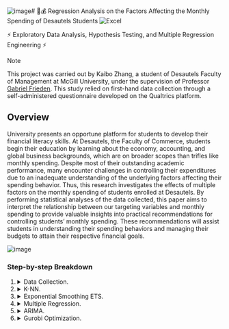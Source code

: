 ![image](https://github.com/user-attachments/assets/783dfd4f-b534-4164-ab51-5824679caf69)# 📝💰 Regression Analysis on the Factors Affecting the Monthly Spending of Desautels Students
![Excel](https://img.shields.io/badge/Microsoft-Excel?logo=microsoft-excel&logoColor=green)

⚡ Exploratory Data Analysis, Hypothesis Testing, and Multiple Regression Engineering ⚡

> [!NOTE]
> This project was carried out by Kaibo Zhang, a student of Desautels Faculty of Management at McGill University, under the supervision of Professor [Gabriel Frieden](https://www.mcgill.ca/desautels/gabriel-frieden). This study relied on first-hand data collection through a self-administered questionnaire developed on the Qualtrics platform. 

## Overview

University presents an opportune platform for students to develop their financial literacy skills. At Desautels, the Faculty of Commerce, students begin their education by learning about the economy, accounting, and global business backgrounds, which are on broader scopes than trifles like monthly spending. Despite most of their outstanding academic performance, many encounter challenges in controlling their expenditures due to an inadequate understanding of the underlying factors affecting their spending behavior. Thus, this research investigates the effects of multiple factors on the monthly spending of students enrolled at Desautels. By performing statistical analyses of the data collected, this paper aims to interpret the relationship between our targeting variables and monthly spending to provide valuable insights into practical recommendations for controlling students’ monthly spending. These recommendations will assist students in understanding their spending behaviors and managing their budgets to attain their respective financial goals.


![image](https://github.com/kbzh2558/Bike-sharing_System_in_New_York_City/assets/161892255/375a9212-296e-4e12-a64b-ab73e70ee3a6)


### Step-by-step Breakdown

1. <details>
    <summary>Data Collection.</summary>

    - data collection was completed through a delicately designed questionnaire built on `Qualtrics` platform. The link can be found [here](https://qfreeaccountssjc1.az1.qualtrics.com/jfe/form/SV_bsIn07U5qcK27IO). The questionnaire comprised seven questions, six requiring numerical inputs, while the remaining required a text input.
    - Based on conventional wisdom, the following independent variables were selected:
        - a. the distance of residence from McGill in kilometers (quantitative),
        - b. frequency of dining out per month in numbers of times (quantitative),
        - c. living arrangement(categorical),
        - d. number of monthly subscriptions (quantitative),
        - e. frequency of going to the groceries in numbers of times (quantitative), and
        - f. the number of shopping (quantitative).
    
    **NOTE:** Below are some screenshots of the questionnaire.
   
    - Cover page of the questionnaire:
    ![image](https://github.com/user-attachments/assets/23d13083-0590-4a8c-8296-597b7d64b1ff)

    - First half of the questionnaire:
    ![image](https://github.com/user-attachments/assets/66350378-43b0-44e3-9263-4fa09aa34403)

    - Second half of the questionnaire:
    ![image](https://github.com/user-attachments/assets/f91c1c60-c4cd-4225-9779-253696008f8c)

   </details>

3. <details>
    <summary>K-NN.</summary>

    - we used the `sktlearn` package to perform unsupervised learning on the dataset to group stations together. Detailed rationales can be found in the paper. 
   </details>

4. <details>
    <summary>Exponential Smoothing ETS.</summary>

    we had to predict the transition probability, in other words, the tendency for a bike to travel from one cluster to the other at different times between clusters:

      - The `ETS` model: was chosen for its capability to capture human behavioral probabilities, past dependencies, and seasonalities, aligning with the nature of bike-sharing systems.

   </details>

5. <details>
    <summary>Multiple Regression.</summary>

      - considered the hour of the day and day of the week for temporal patterns and incorporates meteorological features: weather type, temperature, and wind speed.

      - autocorrelation found from the Watson test (Durbin-Watson statistic of 0.781) to assess autocorrelation:
        - a. Persistent seasonality observed in residuals (ACF & PACF), despite attempts to decompose, AND
        - b. non-stationary residuals
   </details>

6. <details>
    <summary>ARIMA.</summary>

    - we used auto `ARIMA` to explore the remaining time dependency correlations in the residuals. **NOTE:** `ARIMA` struggles to capture high peaks in time series accurately.

    </details>

7. <details>
   <summary>Gurobi Optimization.</summary>

    - we used `gurobi` to implement our optimization model.
    - the detailed documentation and methods for `gurobi` usage can be found [here](https://www.gurobi.com/).
    - the optimization formulation was in essence a linear programming model:

        - a. with decision variables keeping track of the transitional flow of bikes between clusters to find the optimal number of initial bike deployments.
        - b. the parameters were calculated from the abovementioned prediction models.
        - c. the `objective function` was imitating the techniques of `LASSO Regression` by introducing a regularization term `lamda (λ)` into the formula, seeking to minimize the mismatch between the estimated demand and the number of bikes              checked out at each cluster while penalizing attempts to overly increase the number of initial bikes needed, thereby aligning supply with anticipated demand.
        - d. The optimal `λ` = 6 was selected through trials and errors and sensitivity analysis on the magnitude of changes in demand mismatch.
   </details>
